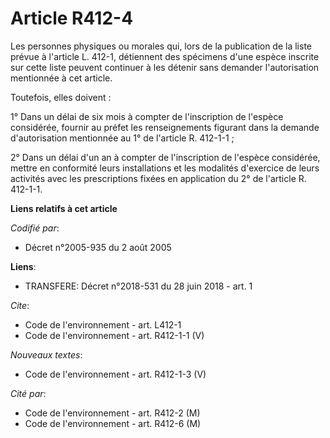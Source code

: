 # Article R412-4

Les personnes physiques ou morales qui, lors de la publication de la liste prévue à l'article L. 412-1, détiennent des
spécimens d'une espèce inscrite sur cette liste peuvent continuer à les détenir sans demander l'autorisation mentionnée à cet
article. 

Toutefois, elles doivent : 

1° Dans un délai de six mois à compter de l'inscription de l'espèce considérée, fournir au préfet les renseignements figurant
dans la demande d'autorisation mentionnée au 1° de l'article R. 412-1-1 ; 

2° Dans un délai d'un an à compter de l'inscription de l'espèce considérée, mettre en conformité leurs installations et les
modalités d'exercice de leurs activités avec les prescriptions fixées en application du 2° de l'article R. 412-1-1.

**Liens relatifs à cet article**

_Codifié par_:

  - Décret n°2005-935 du 2 août 2005

**Liens**:

  - TRANSFERE: Décret n°2018-531 du 28 juin 2018 - art. 1

_Cite_:

  - Code de l'environnement - art. L412-1
  - Code de l'environnement - art. R412-1-1 (V)

_Nouveaux textes_:

  - Code de l'environnement - art. R412-1-3 (V)

_Cité par_:

  - Code de l'environnement - art. R412-2 (M)
  - Code de l'environnement - art. R412-6 (M)
